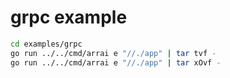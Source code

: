 # grpc example

```bash
cd examples/grpc
go run ../../cmd/arrai e "//./app" | tar tvf -
go run ../../cmd/arrai e "//./app" | tar xOvf -
```
